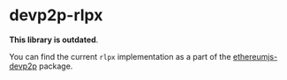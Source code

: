 # devp2p-rlpx

**This library is outdated**.

You can find the current ``rlpx`` implementation as a part of the
[ethereumjs-devp2p](https://github.com/ethereumjs/ethereumjs-devp2p) package.